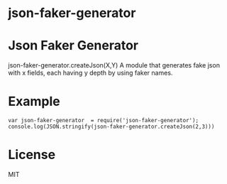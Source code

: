 # json-faker-generator

Json Faker Generator
===========
json-faker-generator.createJson(X,Y)
A module that generates fake json with x fields, each having y depth by using faker names.

# Example

``````````
var json-faker-generator  = require('json-faker-generator');
console.log(JSON.stringify(json-faker-generator.createJson(2,3)))

``````````

# License

MIT
